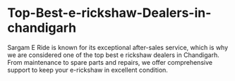 # Top-Best-e-rickshaw-Dealers-in-chandigarh
Sargam E Ride is known for its exceptional after-sales service, which is why we are considered one of the top best e rickshaw dealers in Chandigarh. From maintenance to spare parts and repairs, we offer comprehensive support to keep your e-rickshaw in excellent condition.
